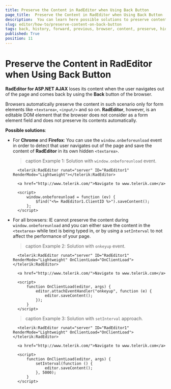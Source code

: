 ```yaml
---
title: Preserve the Content in RadEditor when Using Back Button
page_title:  Preserve the Content in RadEditor when Using Back Button | RadEditor for ASP.NET AJAX Documentation
description:  You can learn here possible solutions to preserve content when user has navigated to a page with RadEditor by using the browser's back button.
slug: editor/how-to/preserve-content-on-back-button
tags: back, history, forward, previous, browser, content, preserve, hidden, textarea, form
published: True
position: 11
---
```


# Preserve the Content in RadEditor when Using Back Button

**RadEditor for ASP.NET AJAX** loses its content when the user navigates out of the page and comes back by using the **Back** button of the browser. 

Browsers automatically preserve the content in such scenario only for form elements like `<textarea>`, `<input/>` and so on. **RadEditor**, however, is an editable DOM element that the browser does not consider as a form element field and does not preserve its contents automatically. 

**Possible solutions**:

* For **Chrome** and **Firefox**: You can use the `window.onbeforeunload` event in order to detect that user navigates out of the page and save the content of **RadEditor** in its own hidden `<textarea>`.

	>caption Example 1: Solution with `window.onbeforeunload` event.


		<telerik:RadEditor runat="server" ID="RadEditor1" RenderMode="Lightweight"></telerik:RadEditor>

		<a href="http://www.telerik.com/">Navigate to www.telerik.com</a>

		<script>
			window.onbeforeunload = function (ev) {
				$find("<%= RadEditor1.ClientID %>").saveContent();
			};
		</script>


* For all browsers: IE cannot preserve the content during `window.onbeforeunload` and you can either save the content in the `<textarea>` while text is being typed in, or by using a `setInterval` to not affect the performance of your page.

	>caption Example 2: Solution with `onkeyup` event.


		<telerik:RadEditor runat="server" ID="RadEditor1" RenderMode="Lightweight" OnClientLoad="OnClientLoad"></telerik:RadEditor>

		<a href="http://www.telerik.com/">Navigate to www.telerik.com</a>

		<script>
			function OnClientLoad(editor, args) {
				editor.attachEventHandler("onkeyup", function (e) {
					editor.saveContent();
				});
			}
		</script>


	>caption Example 3: Solution with `setInterval` approach.


		<telerik:RadEditor runat="server" ID="RadEditor1" RenderMode="Lightweight" OnClientLoad="OnClientLoad"></telerik:RadEditor>

		<a href="http://www.telerik.com/">Navigate to www.telerik.com</a>

		<script>
			function OnClientLoad(editor, args) {
				setInterval(function () {
					editor.saveContent();
				}, 5000);
			}
		</script>


